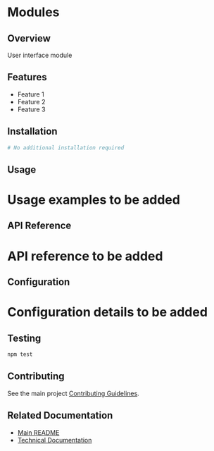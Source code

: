 # Modules

## Overview

User interface module

## Features

- Feature 1
- Feature 2
- Feature 3

## Installation

```bash
# No additional installation required
```

## Usage

# Usage examples to be added

## API Reference

# API reference to be added

## Configuration

# Configuration details to be added

## Testing

```bash
npm test
```

## Contributing

See the main project [Contributing Guidelines](../../CONTRIBUTING.md).

## Related Documentation

- [Main README](../../README.md)
- [Technical Documentation](../../TECHNICAL_DOCS.md)

